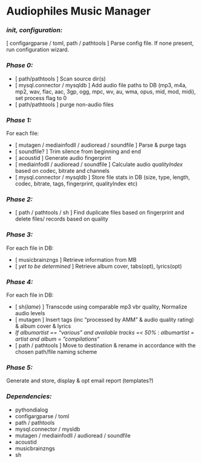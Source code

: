 # Audiophiles Music Manager

### *init, configuration:*

\[ configargparse / toml, path / pathtools \] Parse config file. If none present, run configuration wizard.

### *Phase 0:*

* \[ path/pathtools \] Scan source dir(s)
* \[ mysql.connector / mysqldb \] Add audio file paths to DB (mp3, m4a, mp2, wav, flac, aac, 3gp, ogg, mpc, wv, au, wma,
  opus, mid, mod, midi), set process flag to 0
* \[ path/pathtools \] purge non-audio files

### *Phase 1:*

For each file:

* \[ mutagen / mediainfodll / audioread / soundfile ] Parse & purge tags
* \[ soundfile? ] Trim silence from beginning and end
* \[ acoustid \] Generate audio fingerprint
* \[ mediainfodll / audioread / soundfile \] Calculate audio _qualityIndex_ based on codec, bitrate and channels
* \[ mysql.connector / mysqldb \] Store file stats in DB \(size, type, length, codec, bitrate, tags, fingerprint,
  qualityIndex etc\)

### *Phase 2:*

* \[ path / pathtools / sh \] Find duplicate files based on fingerprint and delete files/ records based on quality

### *Phase 3:*

For each file in DB:

* \[ musicbrainzngs \] Retrieve information from MB
* \[ *yet to be determined* \] Retrieve album cover, tabs\(opt\), lyrics\(opt\)

### *Phase 4:*

For each file in DB:

* \[ sh\(*lame*\) \] Transcode using comparable mp3 vbr quality, Normalize audio levels
* \[ mutagen \] Insert tags (inc “processed by AMM” & audio quality rating) & album cover & lyrics
* *If albumartist == “various” and available tracks =< 50% : albumartist = artist and album = ”compilations“*
* \[ path / pathtools \] Move to destination & rename in accordance with the chosen path/file naming scheme

### *Phase 5:*

Generate and store, display & opt email report \(templates?\)

### *Dependencies:*

* pythondialog
* configargparse / toml
* path / pathtools
* mysql.connector / mysldb
* mutagen / mediainfodll / audioread / soundfile
* acoustid
* musicbrainzngs
* sh

